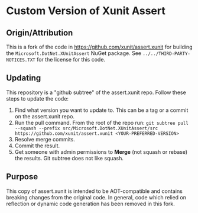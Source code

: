 # Custom Version of Xunit Assert

## Origin/Attribution

This is a fork of the code in https://github.com/xunit/assert.xunit for building the
`Microsoft.DotNet.XUnitAssert` NuGet package. See `../../THIRD-PARTY-NOTICES.TXT` for the license for this code.

## Updating

This repository is a "github subtree" of the assert.xunit repo. Follow these steps to update the code:

1. Find what version you want to update to. This can be a tag or a commit on the assert.xunit repo.
2. Run the pull command. From the root of the repo run: `git subtree pull --squash --prefix src/Microsoft.DotNet.XUnitAssert/src https://github.com/xunit/assert.xunit <YOUR-PREFERRED-VERSION>`
3. Resolve merge commits.
4. Commit the result.
5. Get someone with admin permissions to **Merge** (not squash or rebase) the results. Git subtree does not like squash.

## Purpose

This copy of assert.xunit is intended to be AOT-compatible and contains breaking changes from the
original code. In general, code which relied on reflection or dynamic code generation has been
removed in this fork.
